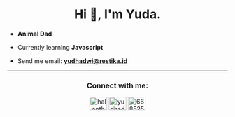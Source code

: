 <h1 align="center">Hi 👋, I'm Yuda.</h1>

- **Animal Dad**

- Currently learning **Javascript**

- Send me email: **yudhadwi@restika.id**
<hr>
<h3 align="center">Connect with me:</h3>
<p align="center">
<a href="https://twitter.com/halonthe" target="blank"><img align="center" src="https://raw.githubusercontent.com/rahuldkjain/github-profile-readme-generator/master/src/images/icons/Social/twitter.svg" alt="halonthe" height="30" width="40" /></a>
<a href="https://linkedin.com/in/yudhadr" target="blank"><img align="center" src="https://raw.githubusercontent.com/rahuldkjain/github-profile-readme-generator/master/src/images/icons/Social/linked-in-alt.svg" alt="yudhadr" height="30" width="40" /></a>
<a href="https://discord.gg/668525546799628320" target="blank"><img align="center" src="https://raw.githubusercontent.com/rahuldkjain/github-profile-readme-generator/master/src/images/icons/Social/discord.svg" alt="668525546799628320" height="30" width="40" /></a>
</p
